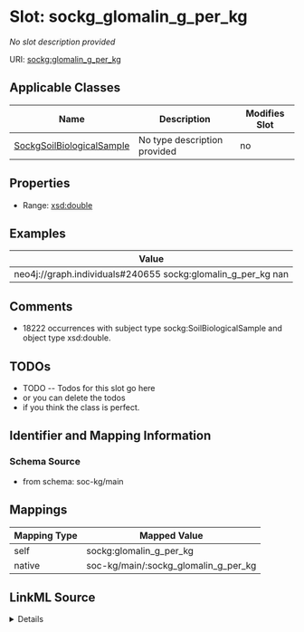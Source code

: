 

# Slot: sockg_glomalin_g_per_kg


_No slot description provided_





URI: [sockg:glomalin_g_per_kg](http://www.semanticweb.org/sockg/ontologies/2024/0/soil-carbon-ontology/glomalin_g_per_kg)



<!-- no inheritance hierarchy -->





## Applicable Classes

| Name | Description | Modifies Slot |
| --- | --- | --- |
| [SockgSoilBiologicalSample](../classes/SockgSoilBiologicalSample.md) | No type description provided |  no  |







## Properties

* Range: [xsd:double](http://www.w3.org/2001/XMLSchema#double)






## Examples

| Value |
| --- |
| neo4j://graph.individuals#240655 sockg:glomalin_g_per_kg nan |

## Comments

* 18222 occurrences with subject type sockg:SoilBiologicalSample and object type xsd:double.

## TODOs

* TODO -- Todos for this slot go here
* or you can delete the todos
* if you think the class is perfect.

## Identifier and Mapping Information







### Schema Source


* from schema: soc-kg/main




## Mappings

| Mapping Type | Mapped Value |
| ---  | ---  |
| self | sockg:glomalin_g_per_kg |
| native | soc-kg/main/:sockg_glomalin_g_per_kg |




## LinkML Source

<details>
```yaml
name: sockg_glomalin_g_per_kg
description: No slot description provided
todos:
- TODO -- Todos for this slot go here
- or you can delete the todos
- if you think the class is perfect.
comments:
- 18222 occurrences with subject type sockg:SoilBiologicalSample and object type xsd:double.
examples:
- value: neo4j://graph.individuals#240655 sockg:glomalin_g_per_kg nan
from_schema: soc-kg/main
rank: 1000
slot_uri: sockg:glomalin_g_per_kg
alias: sockg_glomalin_g_per_kg
domain_of:
- sockg_SoilBiologicalSample
range: double

```
</details>